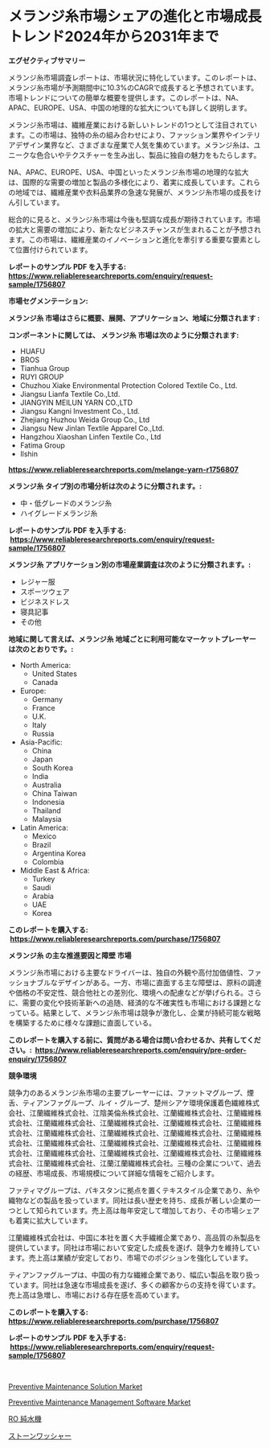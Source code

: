 <p><h1>メランジ糸市場シェアの進化と市場成長トレンド2024年から2031年まで</h1></p><p><strong>エグゼクティブサマリー</strong></p>
<p><p>メランジ糸市場調査レポートは、市場状況に特化しています。このレポートは、メランジ糸市場が予測期間中に10.3%のCAGRで成長すると予想されています。市場トレンドについての簡単な概要を提供します。このレポートは、NA、APAC、EUROPE、USA、中国の地理的な拡大についても詳しく説明します。</p><p>メランジ糸市場は、繊維産業における新しいトレンドの1つとして注目されています。この市場は、独特の糸の組み合わせにより、ファッション業界やインテリアデザイン業界など、さまざまな産業で人気を集めています。メランジ糸は、ユニークな色合いやテクスチャーを生み出し、製品に独自の魅力をもたらします。</p><p>NA、APAC、EUROPE、USA、中国といったメランジ糸市場の地理的な拡大は、国際的な需要の増加と製品の多様化により、着実に成長しています。これらの地域では、繊維産業や衣料品業界の急速な発展が、メランジ糸市場の成長をけん引しています。</p><p>総合的に見ると、メランジ糸市場は今後も堅調な成長が期待されています。市場の拡大と需要の増加により、新たなビジネスチャンスが生まれることが予想されます。この市場は、繊維産業のイノベーションと進化を牽引する重要な要素として位置付けられています。</p></p>
<p><strong>レポートのサンプル PDF を入手する: <a href="https://www.reliableresearchreports.com/enquiry/request-sample/1756807">https://www.reliableresearchreports.com/enquiry/request-sample/1756807</a></strong></p>
<p><strong>市場セグメンテーション:</strong></p>
<p><strong> メランジ糸 市場はさらに概要、展開、アプリケーション、地域に分類されます :</strong></p>
<p><strong>コンポーネントに関しては、 メランジ糸 市場は次のように分類されます: &nbsp;</strong></p>
<p><ul><li>HUAFU</li><li>BROS</li><li>Tianhua Group</li><li>RUYI GROUP</li><li>Chuzhou Xiake Environmental Protection Colored Textile Co., Ltd.</li><li>Jiangsu Lianfa Textile Co.,Ltd.</li><li>JIANGYIN MEILUN YARN CO.,LTD</li><li>Jiangsu Kangni Investment Co., Ltd.</li><li>Zhejiang Huzhou Weida Group Co., Ltd</li><li>Jiangsu New Jinlan Textile Apparel Co.,Ltd.</li><li>Hangzhou Xiaoshan Linfen Textile Co., Ltd</li><li>Fatima Group</li><li>Ilshin</li></ul></p>
<p><strong><a href="https://www.reliableresearchreports.com/melange-yarn-r1756807">https://www.reliableresearchreports.com/melange-yarn-r1756807</a></strong></p>
<p><strong> メランジ糸 タイプ別の市場分析は次のように分類されます。:</strong></p>
<p><ul><li>中・低グレードのメランジ糸</li><li>ハイグレードメランジ糸</li></ul></p>
<p><strong>レポートのサンプル PDF を入手する: &nbsp;<a href="https://www.reliableresearchreports.com/enquiry/request-sample/1756807">https://www.reliableresearchreports.com/enquiry/request-sample/1756807</a></strong></p>
<p><strong> メランジ糸 アプリケーション別の市場産業調査は次のように分類されます。:</strong></p>
<p><ul><li>レジャー服</li><li>スポーツウェア</li><li>ビジネスドレス</li><li>寝具記事</li><li>その他</li></ul></p>
<p><strong>地域に関して言えば、メランジ糸 地域ごとに利用可能なマーケットプレーヤーは次のとおりです。:</strong></p>
<p><ul>
    <li>
        North America:
        <ul>
            <li>United States</li>
            <li>Canada</li>
        </ul>
    </li>
    <li>
        Europe:
        <ul>
            <li>Germany</li>
            <li>France</li>
            <li>U.K.</li>
            <li>Italy</li>
            <li>Russia</li>
        </ul>
    </li>
    <li>
        Asia-Pacific:
        <ul>
            <li>China</li>
            <li>Japan</li>
            <li>South Korea</li>
            <li>India</li>
            <li>Australia</li>
            <li>China Taiwan</li>
            <li>Indonesia</li>
            <li>Thailand</li>
            <li>Malaysia</li>
        </ul>
    </li>
    <li>
        Latin America:
        <ul>
            <li>Mexico</li>
            <li>Brazil</li>
            <li>Argentina Korea</li>
            <li>Colombia</li>
        </ul>
    </li>
    <li>
        Middle East & Africa:
        <ul>
            <li>Turkey</li>
            <li>Saudi</li>
            <li>Arabia</li>
            <li>UAE</li>
            <li>Korea</li>
        </ul>
    </li>
    </ul></p>
<p><strong>このレポートを購入する: &nbsp;<a href="https://www.reliableresearchreports.com/purchase/1756807">https://www.reliableresearchreports.com/purchase/1756807</a></strong></p>
<p><strong>メランジ糸 の主な推進要因と障壁 市場</strong></p>
<p><p>メランジ糸市場における主要なドライバーは、独自の外観や高付加価値性、ファッショナブルなデザインがある。一方、市場に直面する主な障壁は、原料の調達や価格の不安定性、競合他社との差別化、環境への配慮などが挙げられる。さらに、需要の変化や技術革新への追随、経済的な不確実性も市場における課題となっている。結果として、メランジ糸市場は競争が激化し、企業が持続可能な戦略を構築するために様々な課題に直面している。</p></p>
<p><strong>このレポートを購入する前に、質問がある場合は問い合わせるか、共有してください。:&nbsp; <a href="https://www.reliableresearchreports.com/enquiry/pre-order-enquiry/1756807">https://www.reliableresearchreports.com/enquiry/pre-order-enquiry/1756807</a></strong></p>
<p><strong>競争環境</strong></p>
<p><p>競争力のあるメランジ糸市場の主要プレーヤーには、ファットマグループ、煙舌、ティアンファグループ、ルイ・グループ、楚州シアケ環境保護着色繊維株式会社、江蘭繊維株式会社、江陰美倫糸株式会社、江蘭繊維株式会社、江蘭繊維株式会社、江蘭繊維株式会社、江蘭繊維株式会社、江蘭繊維株式会社、江蘭繊維株式会社、江蘭繊維株式会社、江蘭繊維株式会社、江蘭繊維株式会社、江蘭繊維株式会社、江蘭繊維株式会社、江蘭繊維株式会社、江蘭繊維株式会社、江蘭繊維株式会社、江蘭繊維株式会社、江蘭繊維株式会社、江蘭繊維株式会社、江蘭繊維株式会社、江蘭繊維株式会社、江蘭江蘭繊維株式会社。三種の企業について、過去の経歴、市場成長、市場規模について詳細な情報をご紹介します。</p><p>ファティマグループは、パキスタンに拠点を置くテキスタイル企業であり、糸や織物などの製品を扱っています。同社は長い歴史を持ち、成長が著しい企業の一つとして知られています。売上高は毎年安定して増加しており、その市場シェアも着実に拡大しています。</p><p>江蘭繊維株式会社は、中国に本社を置く大手繊維企業であり、高品質の糸製品を提供しています。同社は市場において安定した成長を遂げ、競争力を維持しています。売上高は業績が安定しており、市場でのポジションを強化しています。</p><p>ティアンファグループは、中国の有力な繊維企業であり、幅広い製品を取り扱っています。同社は急速な市場成長を遂げ、多くの顧客からの支持を得ています。売上高は急増し、市場における存在感を高めています。</p></p>
<p><strong>このレポートを購入する: &nbsp; <a href="https://www.reliableresearchreports.com/purchase/1756807">https://www.reliableresearchreports.com/purchase/1756807</a></strong></p>
<p><strong>レポートのサンプル PDF を入手する: &nbsp;<a href="https://www.reliableresearchreports.com/enquiry/request-sample/1756807">https://www.reliableresearchreports.com/enquiry/request-sample/1756807</a></strong><strong></strong></p>
<p>&nbsp;</p>
<p><p><a href="https://github.com/zjyglelu/Market-Research-Report-List-2/blob/main/preventive-maintenance-solution-market.md">Preventive Maintenance Solution Market</a></p><p><a href="https://github.com/mbisetmhermsr/Market-Research-Report-List-2/blob/main/preventive-maintenance-management-software-market.md">Preventive Maintenance Management Software Market</a></p><p><a href="https://github.com/RodHoppe07/Market-Research-Report-List-1/blob/main/905824625113.md">RO 純水機</a></p><p><a href="https://github.com/laurenreichert/Market-Research-Report-List-1/blob/main/604366225112.md">ストーンワッシャー</a></p></p>